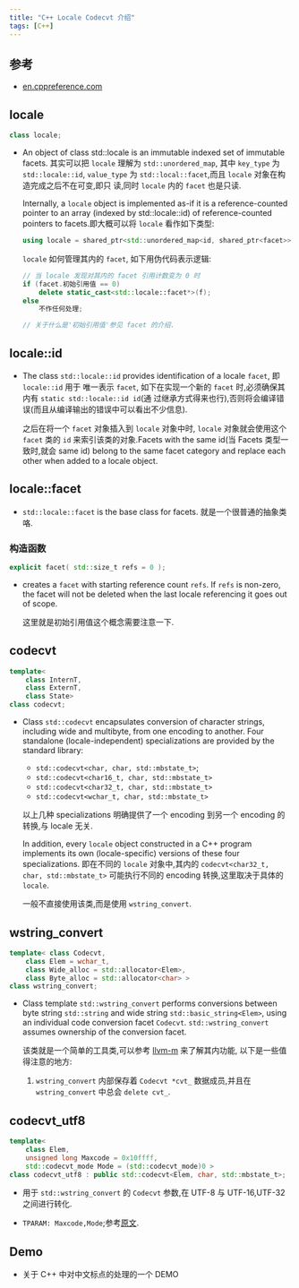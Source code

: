 ```yaml
---
title: "C++ Locale Codecvt 介绍"
tags: [C++]
---
```



## 参考

*   [en.cppreference.com][1]

## locale

```cpp
class locale;
```

*   An object of class std::locale is an immutable indexed set of immutable facets.
    其实可以把 `locale` 理解为 `std::unordered_map`, 其中 `key_type` 为 `std::locale::id`,
    `value_type` 为 `std::local::facet`,而且 `locale` 对象在构造完成之后不在可变,即只
    读,同时 `locale` 内的 `facet` 也是只读.

    Internally, a `locale` object is implemented as-if it is a reference-counted pointer to an
    array (indexed by std::locale::id) of reference-counted pointers to facets.即大概可以将
    `locale` 看作如下类型:

    ```cpp
    using locale = shared_ptr<std::unordered_map<id, shared_ptr<facet>>;
    ```

    `locale` 如何管理其内的 `facet`, 如下用伪代码表示逻辑:

    ```cpp
    // 当 locale 发现对其内的 facet 引用计数变为 0 时
    if (facet.初始引用值 == 0)
        delete static_cast<std::locale::facet*>(f);
    else
        不作任何处理;

    // 关于什么是'初始引用值'参见 facet 的介绍.
    ```

## locale::id

*   The class `std::locale::id` provides identification of a locale `facet`, 即 `locale::id` 用于
    唯一表示 `facet`, 如下在实现一个新的 `facet` 时,必须确保其内有 `static std::locale::id id`(通
    过继承方式得来也行),否则将会编译错误(而且从编译输出的错误中可以看出不少信息).

    之后在将一个 `facet` 对象插入到 `locale` 对象中时, `locale` 对象就会使用这个 `facet` 类的 `id`
    来索引该类的对象.Facets with the same id(当 Facets 类型一致时,就会 same id) belong to the same
    facet category and replace each other when added to a locale object.

## locale::facet

*   `std::locale::facet` is the base class for facets. 就是一个很普通的抽象类咯.

### 构造函数

```cpp
explicit facet( std::size_t refs = 0 );
```

*   creates a `facet` with starting reference count `refs`. If `refs` is non-zero, the facet will not be
    deleted when the last locale referencing it goes out of scope.

    这里就是初始引用值这个概念需要注意一下.

## codecvt

```cpp
template<
    class InternT,
    class ExternT,
    class State>
class codecvt;
```

*   Class `std::codecvt` encapsulates conversion of character strings, including wide and multibyte,
    from one encoding to another. Four standalone (locale-independent) specializations are provided
    by the standard library:

    -   `std::codecvt<char, char, std::mbstate_t>`;
    -   `std::codecvt<char16_t, char, std::mbstate_t>`
    -   `std::codecvt<char32_t, char, std::mbstate_t>`
    -   `std::codecvt<wchar_t, char, std::mbstate_t>`

    以上几种 specializations 明确提供了一个 encoding 到另一个 encoding 的转换,与 locale 无关.

    In addition, every `locale` object constructed in a C++ program implements its own (locale-specific)
    versions of these four specializations. 即在不同的 `locale` 对象中,其内的 `codecvt<char32_t, char, std::mbstate_t>`
    可能执行不同的 encoding 转换,这里取决于具体的 `locale`.

    一般不直接使用该类,而是使用 `wstring_convert`.

## wstring_convert

```cpp
template< class Codecvt,
    class Elem = wchar_t,
    class Wide_alloc = std::allocator<Elem>,
    class Byte_alloc = std::allocator<char> >
class wstring_convert;
```

*   Class template `std::wstring_convert` performs conversions between byte string `std::string` and wide string
    `std::basic_string<Elem>`, using an individual code conversion facet `Codecvt`. `std::wstring_convert` assumes
    ownership of the conversion facet.

    该类就是一个简单的工具类,可以参考 [llvm-m][0] 来了解其内功能, 以下是一些值得注意的地方:

    1.  `wstring_convert` 内部保存着 `Codecvt *cvt_` 数据成员,并且在 `wstring_convert` 中总会 `delete cvt_`.


## codecvt_utf8

```cpp
template<
    class Elem,
    unsigned long Maxcode = 0x10ffff,
    std::codecvt_mode Mode = (std::codecvt_mode)0 >
class codecvt_utf8 : public std::codecvt<Elem, char, std::mbstate_t>;
```

*   用于 `std::wstring_convert` 的 `Codecvt` 参数,在 UTF-8 与 UTF-16,UTF-32 之间进行转化.

*   `TPARAM: Maxcode,Mode`;参考[原文][1].

## Demo

*   关于 C++ 中对中文标点的处理的一个 DEMO

<script src="https://gist.github.com/pp-qq/51d6039cbf3db7877c1c642a15de5030.js"></script>

[1]: <http://en.cppreference.com/w/cpp/locale/codecvt_utf8>
[0]: <https://github.com/llvm-mirror/libcxx>



